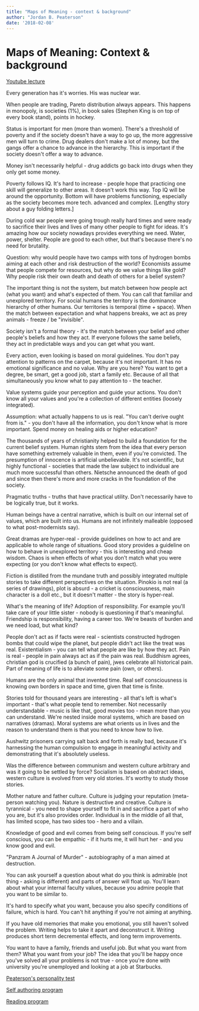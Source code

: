```yaml
---
title: "Maps of Meaning - context & background"
author: "Jordan B. Peaterson"
date: '2018-02-08'
---
```


# Maps of Meaning: Context & background
[Youtube lecture](https://www.youtube.com/watch?v=I8Xc2_FtpHI&list=PL22J3VaeABQAT-0aSPq-OKOpQlHyR4k5h&index=1)

Every generation has it's worries. His was nuclear war.

When people are trading, Pareto distribution always appears. This happens in monopoly, is societies  (1%), in book sales (Stephen King is on top of every book stand), points in hockey.

Status is important for men (more than women). There's a threshold of poverty and if the society doesn't have a way to go up, the more aggressive men will turn to crime. Drug dealers don't make a lot of money, but the gangs offer a chance to advance in the hierarchy. This is important if the society doesn't offer a way to advance.

Money isn't necessarily helpful - drug addicts go back into drugs when they only get some money.

Poverty follows IQ. It's hard to increase - people hope that practicing one skill will generalize to other areas. It doesn't work this way. Top IQ will be around the opportunity. Bottom will have problems functioning, especially as the society becomes more tech. advanced and complex. [Lengthy story about a guy folding letters.]

During cold war people were going trough really hard times and were ready to sacrifice their lives and lives of many other people to fight for ideas. It's amazing how our society nowadays provides everything we need. Water, power, shelter. People are good to each other, but that's because there's no need for brutality.

Question: why would people have two camps with tons of hydrogen bombs aiming at each other and risk destruction of the world? Economists assume that people compete for resources, but why do we value things like gold? Why people risk their own death and death of others for a belief system?

The important thing is not the system, but match between how people act (what you want) and what's expected of them. You can call that familiar and unexplored territory. For social humans the territory is the dominance hierarchy of other humans. Our territories is temporal (time + space). When the match between expectation and what happens breaks, we act as prey animals - freeze / be "invisible".

Society isn't a formal theory - it's the match between your belief and other people's beliefs and how they act. If everyone follows the same beliefs, they act in predictable ways and you can get what you want.

Every action, even looking is based on moral guidelines. You don't pay attention to patterns on the carpet, because it's not important. It has no emotional significance and no value. Why are you here? You want to get a degree, be smart, get a good job, start a family etc. Because of all that simultaneously you know what to pay attention to - the teacher.

Value systems guide your perception and guide your actions. You don't know all your values and you're a collection of different entities (loosely integrated).

Assumption: what actually happens to us is real. "You can't derive ought from is." - you don't have all the information, you don't know what is more important. Spend money on healing aids or higher education?

The thousands of years of christianity helped to build a foundation for the current belief system. Human rights stem from the idea that every person have something extremely valuable in them, even if you're convicted. The presumption of innocence is artificial unbelievable. It's not scientific, but highly functional - societies that made the law subject to individual are much more successful than others. Nietsche announced the death of god and since then there's more and more cracks in the foundation of the society.

Pragmatic truths - truths that have practical utility. Don't necessarily have to be logically true, but it works.

Human beings have a central narrative, which is built on our internal set of values, which are built into us. Humans are not infinitely malleable (opposed to what post-modernists say).

Great dramas are hyper-real - provide guidelines on how to act and are applicable to whole range of situations. Good story provides a guideline on how to behave in unexplored territory - this is interesting and cheap wisdom. Chaos is when effects of what you don't match what you were expecting (or you don't know what effects to expect).

Fiction is distilled from the mundane truth and possibly integrated multiple stories to take different perspectives on the situation. Pinokio is not real (a series of drawings), plot is absurd - a cricket is consciousness, main character is a doll etc., but it doesn't matter - the story is hyper-real.

What's the meaning of life? Adoption of responsibility. For example you'll take care of your little sister - nobody is questioning if that's meaningful. Friendship is responsibility, having a career too. We're beasts of burden and we need load, but what kind?

People don't act as if facts were real - scientists constructed hydrogen bombs that could wipe the planet, but people didn't act like the treat was real. Existentialism - you can tell what people are like by how they act. Pain is real - people in pain always act as if the pain was real. Buddhism agrees, christian god is crucified (a bunch of pain), jwes celebrate all historical pain. Part of meaning of life is to alleviate some pain (own, or others).

Humans are the only animal that invented time. Real self consciousness is knowing own borders in space and time, given that time is finite.

Stories told for thousand years are interesting - all that's left is what's important - that's what people tend to remember. Not necessarily understandable - music is like that, good movies too - mean more than you can understand. We're nested inside moral systems, which are based on narratives (dramas). Moral systems are what orients us in lives and the reason to understand them is that you need to know how to live.

Aushwitz prisoners carrying salt back and forth is really bad, because it's harnessing the human compulsion to engage in meaningful activity and demonstrating that it's absolutely useless.

Was the difference between communism and western culture arbitrary and was it going to be settled by force? Socialism is based on abstract ideas, western culture is evolved from very old stories. It's worthy to study those stories.

Mother nature and father culture. Culture is judging your reputation (meta-person watching you). Nature is destructive and creative. Culture is tyrannical - you need to shape yourself to fit in and sacrifice a part of who you are, but it's also provides order. Individual is in the middle of all that, has limited scope, has two sides too - hero and a villain.

Knowledge of good and evil comes from being self conscious. If you're self conscious, you can be empathic - if it hurts me, it will hurt her - and you know good and evil.

"Panzram A Journal of Murder" - autobiography of a man aimed at destruction.

You can ask yourself a question about what do you think is admirable (not thing - asking is different) and parts of answer will float up. You'll learn about what your internal faculty values, because you admire people that you want to be similar to.

It's hard to specify what you want, because you also specify conditions of failure, which is hard. You can't hit anything if you're not aiming at anything.

If you have old memories that make you emotional, you still haven't solved the problem. Writing helps to take it apart and deconstruct it. Writing produces short term decremental effects, and long term improvements.

You want to have a family, friends and useful job. But what you want from them? What you want from your job? The idea that you'll be happy once you've solved all your problems is not true - once you're done with university you're unemployed and looking at a job at Starbucks.

[Peaterson's personality test](https://www.understandmyself.com/)

[Self authoring program](https://www.selfauthoring.com/)

[Reading program](http://jordanbpeterson.com/classes/psychology-434/)
